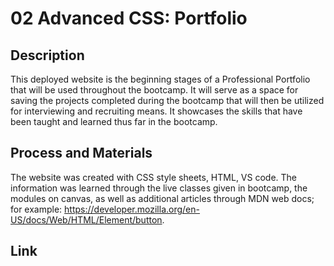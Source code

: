 # 02 Advanced CSS: Portfolio

## Description

This deployed website is the beginning stages of a Professional Portfolio that will be used throughout the bootcamp. It will serve as a space for saving the projects completed during the bootcamp that will then be utilized for interviewing and recruiting means. It showcases the skills that have been taught and learned thus far in the bootcamp. 

## Process and Materials

The website was created with CSS style sheets, HTML, VS code. The information was learned through the live classes given in bootcamp, the modules on canvas, as well as additional articles through MDN web docs; for example: https://developer.mozilla.org/en-US/docs/Web/HTML/Element/button. 

## Link 



